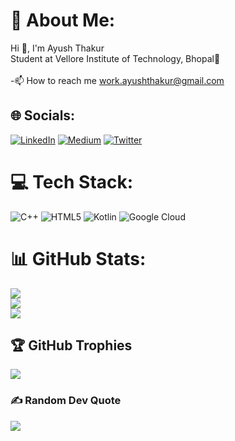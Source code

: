 # 💫 About Me:
Hi 👋, I'm Ayush Thakur<br>Student at Vellore Institute of Technology, Bhopal🌟<br><br>-📫 How to reach me work.ayushthakur@gmail.com


## 🌐 Socials:
[![LinkedIn](https://img.shields.io/badge/LinkedIn-%230077B5.svg?logo=linkedin&logoColor=white)](https://linkedin.com/in/https://www.linkedin.com/in/ayush-thakur-1b1127221/) [![Medium](https://img.shields.io/badge/Medium-12100E?logo=medium&logoColor=white)](https://medium.com/@https://medium.com/@thakurayush817) [![Twitter](https://img.shields.io/badge/Twitter-%231DA1F2.svg?logo=Twitter&logoColor=white)](https://twitter.com/AyushhThakurr) 

# 💻 Tech Stack:
![C++](https://img.shields.io/badge/c++-%2300599C.svg?style=for-the-badge&logo=c%2B%2B&logoColor=white) ![HTML5](https://img.shields.io/badge/html5-%23E34F26.svg?style=for-the-badge&logo=html5&logoColor=white) ![Kotlin](https://img.shields.io/badge/kotlin-%230095D5.svg?style=for-the-badge&logo=kotlin&logoColor=white) ![Google Cloud](https://img.shields.io/badge/Google%20Cloud-%234285F4.svg?style=for-the-badge&logo=google-cloud&logoColor=white)

# 📊 GitHub Stats:
![](https://github-readme-stats.vercel.app/api?username=ayushhthakurr&theme=dark&hide_border=true&include_all_commits=true&count_private=false)<br/>
![](https://github-readme-streak-stats.herokuapp.com/?user=ayushhthakurr&theme=dark&hide_border=true)<br/>
![](https://github-readme-stats.vercel.app/api/top-langs/?username=ayushhthakurr&theme=dark&hide_border=true&include_all_commits=true&count_private=false&layout=compact)

## 🏆 GitHub Trophies
![](https://github-profile-trophy.vercel.app/?username=ayushhthakurr&theme=radical&no-frame=true&no-bg=false&margin-w=4)

### ✍️ Random Dev Quote
![](https://quotes-github-readme.vercel.app/api?type=horizontal&theme=radical)


<!-- Proudly created with GPRM ( https://gprm.itsvg.in ) -->



